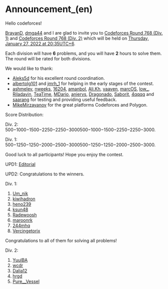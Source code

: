 # Announcement_(en)

Hello codeforces!

[BrayanD](https://codeforces.com/profile/BrayanD "Мастер BrayanD"), [dmga44](https://codeforces.com/profile/dmga44 "Гроссмейстер dmga44") and I are glad to invite you to [Codeforces Round 768 (Div. 1)](https://codeforces.com/contest/1630 "Codeforces Round 768 (Div. 1)") and [Codeforces Round 768 (Div. 2)](https://codeforces.com/contest/1631 "Codeforces Round 768 (Div. 2)") which will be held on [Thursday, January 27, 2022 at 20:35UTC+6](https://codeforces.com/https://www.timeanddate.com/worldclock/fixedtime.html?day=27&month=1&year=2022&hour=17&min=35&sec=0&p1=166).

Each division will have **6** problems, and you will have **2** hours to solve them. The round will be rated for both divisions.

We would like to thank:

 * [Aleks5d](https://codeforces.com/profile/Aleks5d "Гроссмейстер Aleks5d") for his excellent round coordination.
* [albertolg101](https://codeforces.com/profile/albertolg101 "Эксперт albertolg101") and [jmrh_1](https://codeforces.com/profile/jmrh_1 "Эксперт jmrh_1") for helping in the early stages of the contest.
* [ashmelev](https://codeforces.com/profile/ashmelev "Гроссмейстер ashmelev"), [nweeks](https://codeforces.com/profile/nweeks "Гроссмейстер nweeks"), [16204](https://codeforces.com/profile/16204 "Мастер 16204"), [amanbol](https://codeforces.com/profile/amanbol "Мастер amanbol"), [Ali.Kh](https://codeforces.com/profile/Ali.Kh "Международный мастер Ali.Kh"), [vaaven](https://codeforces.com/profile/vaaven "Международный мастер vaaven"), [marcOS](https://codeforces.com/profile/marcOS "Мастер marcOS"), [low_](https://codeforces.com/profile/low_ "Мастер low_"), [Riladavin](https://codeforces.com/profile/Riladavin "Мастер Riladavin"), [TeaTime](https://codeforces.com/profile/TeaTime "Мастер TeaTime"), [MDario](https://codeforces.com/profile/MDario "Кандидат в мастера MDario"), [aniervs](https://codeforces.com/profile/aniervs "Кандидат в мастера aniervs"), [Dragonado](https://codeforces.com/profile/Dragonado "Кандидат в мастера Dragonado"), [Saborit](https://codeforces.com/profile/Saborit "Эксперт Saborit"), [4qqqq](https://codeforces.com/profile/4qqqq "Эксперт 4qqqq") and [saarang](https://codeforces.com/profile/saarang "Эксперт saarang") for testing and providing useful feedback.
* [MikeMirzayanov](https://codeforces.com/profile/MikeMirzayanov "Штаб, MikeMirzayanov") for the great platforms Codeforces and Polygon.

Score Distribution: 

Div. 2: 500−1000−1500−2250−2250−3000500−1000−1500−2250−2250−3000.

Div. 1: 500−1250−1250−2000−2500−3000500−1250−1250−2000−2500−3000.

Good luck to all participants! Hope you enjoy the contest.

UPD1: [Editorial](Tutorial_(en).md)

UPD2: Congratulations to the winners.

Div. 1:

 1. [Um_nik](https://codeforces.com/profile/Um_nik "Легендарный гроссмейстер Um_nik")
2. [kiwihadron](https://codeforces.com/profile/kiwihadron "Международный гроссмейстер kiwihadron")
3. [heno239](https://codeforces.com/profile/heno239 "Легендарный гроссмейстер heno239")
4. [ksun48](https://codeforces.com/profile/ksun48 "Легендарный гроссмейстер ksun48")
5. [Radewoosh](https://codeforces.com/profile/Radewoosh "Легендарный гроссмейстер Radewoosh")
6. [maroonrk](https://codeforces.com/profile/maroonrk "Легендарный гроссмейстер maroonrk")
7. [244mhq](https://codeforces.com/profile/244mhq "Легендарный гроссмейстер 244mhq")
8. [Vercingetorix](https://codeforces.com/profile/Vercingetorix "Международный гроссмейстер Vercingetorix")

Congratulations to all of them for solving all problems!

Div. 2:

 1. [YuulBA](https://codeforces.com/profile/YuulBA "Новичок YuulBA")
2. [wcdr](https://codeforces.com/profile/wcdr "Мастер wcdr")
3. [Dalia12](https://codeforces.com/profile/Dalia12 "Специалист Dalia12")
4. [hrgd](https://codeforces.com/profile/hrgd "Мастер hrgd")
5. [Pure__Vessel](https://codeforces.com/profile/Pure__Vessel "Специалист Pure__Vessel")
